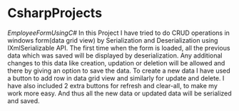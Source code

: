 # CsharpProjects


*EmployeeFormUsingC#*
In this Project I have tried to do CRUD operations in windows form(data grid view) by Serialization and Deserialization using IXmlSerializable API.
The first time when the form is loaded, all the previous data which was saved will be displayed by deserialization.
Any additional changes to this data like creation, updation or deletion will be allowed and there by giving an option to save the data.
To create a new data I have used a button to add row in data grid view and similarly for update and delete.
I have also included 2 extra buttons for refresh and clear-all, to make my work more easy.
And thus all the new data or updated data will be serialized and saved.
